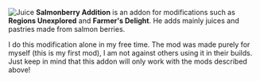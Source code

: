 ![Juice](https://cdn.modrinth.com/data/cached_images/2f08b48a726724108ce0fea4bee3bd0d9414ada8.png)
**Salmonberry Addition** is an addon for modifications such as __Regions Unexplored__ and __Farmer's Delight__. He adds mainly juices and pastries made from salmon berries.

I do this modification alone in my free time. The mod was made purely for myself (this is my first mod), I am not against others using it in their builds. Just keep in mind that this addon will only work with the mods described above!